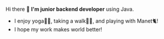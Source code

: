 Hi there 👋 **I'm junior backend developer** using Java.

- I enjoy yoga🧘🏻, taking a walk🚶🏻, and playing with Manet🐈!
- I hope my work makes world better!



<!--
**hyeonju01/hyeonju01** is a ✨ _special_ ✨ repository because its `README.md` (this file) appears on your GitHub profile.

Here are some ideas to get you started:

- 🔭 I’m currently working on ...
- 🌱 I’m currently learning ...
- 👯 I’m looking to collaborate on ...
- 🤔 I’m looking for help with ...
- 💬 Ask me about ...
- 📫 How to reach me: ...
- 😄 Pronouns: ...
- ⚡ Fun fact: ...
-->
